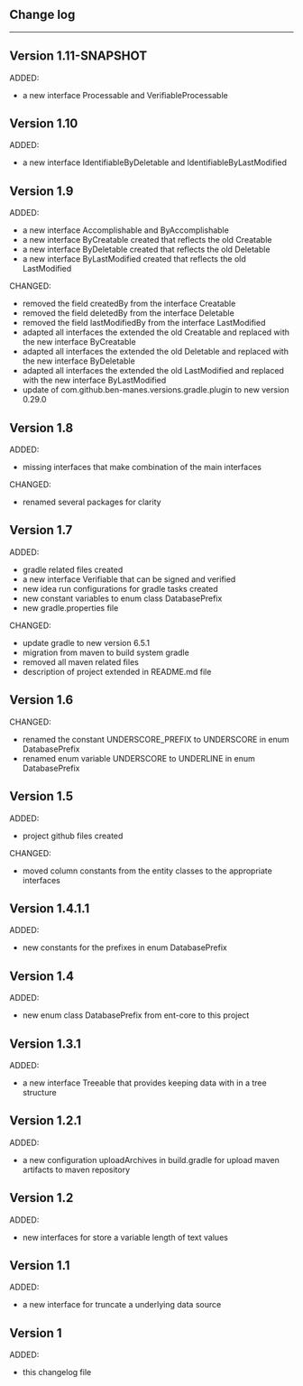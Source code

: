 ## Change log
----------------------

Version 1.11-SNAPSHOT
-------------

ADDED:

- a new interface Processable and VerifiableProcessable

Version 1.10
-------------

ADDED:

- a new interface IdentifiableByDeletable and IdentifiableByLastModified

Version 1.9
-------------

ADDED:

- a new interface Accomplishable and ByAccomplishable
- a new interface ByCreatable created that reflects the old Creatable
- a new interface ByDeletable created that reflects the old Deletable
- a new interface ByLastModified created that reflects the old LastModified

CHANGED:

- removed the field createdBy from the interface Creatable
- removed the field deletedBy from the interface Deletable
- removed the field lastModifiedBy from the interface LastModified
- adapted all interfaces the extended the old Creatable and replaced with the new interface ByCreatable
- adapted all interfaces the extended the old Deletable and replaced with the new interface ByDeletable
- adapted all interfaces the extended the old LastModified and replaced with the new interface ByLastModified
- update of com.github.ben-manes.versions.gradle.plugin to new version 0.29.0

Version 1.8
-------------

ADDED:

- missing interfaces that make combination of the main interfaces 

CHANGED:

- renamed several packages for clarity

Version 1.7
-------------

ADDED:

- gradle related files created
- a new interface Verifiable that can be signed and verified
- new idea run configurations for gradle tasks created
- new constant variables to enum class DatabasePrefix
- new gradle.properties file

CHANGED:

- update gradle to new version 6.5.1
- migration from maven to build system gradle
- removed all maven related files
- description of project extended in README.md file

Version 1.6
-------------

CHANGED:

- renamed the constant UNDERSCORE_PREFIX to UNDERSCORE in enum DatabasePrefix
- renamed enum variable UNDERSCORE to UNDERLINE in enum DatabasePrefix

Version 1.5
-------------

ADDED:
 
- project github files created

CHANGED:

- moved column constants from the entity classes to the appropriate interfaces

Version 1.4.1.1
-------------

ADDED:
 
- new constants for the prefixes in enum DatabasePrefix

Version 1.4
-------------

ADDED:
 
- new enum class DatabasePrefix from ent-core to this project

Version 1.3.1
-------------

ADDED:
 
- a new interface Treeable that provides keeping data with in a tree structure

Version 1.2.1
-------------

ADDED:
 
- a new configuration uploadArchives in build.gradle for upload maven artifacts to maven repository

Version 1.2
-------------

ADDED:
 
- new interfaces for store a variable length of text values

Version 1.1
-------------

ADDED:
 
- a new interface for truncate a underlying data source

Version 1
-------------

ADDED:
 
- this changelog file

